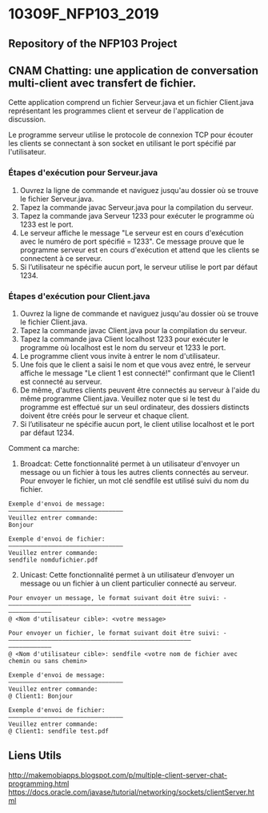 # 10309F_NFP103_2019
## Repository of the NFP103 Project  

## CNAM Chatting: une application de conversation multi-client avec transfert de fichier.  

Cette application comprend un fichier Serveur.java et un fichier Client.java représentant les programmes client et serveur de l'application de discussion.  
   
Le programme serveur utilise le protocole de connexion TCP pour écouter les clients se connectant à son socket en utilisant le port spécifié par l'utilisateur.  

### Étapes d'exécution pour Serveur.java
1. Ouvrez la ligne de commande et naviguez jusqu'au dossier où se trouve le fichier Serveur.java.
2. Tapez la commande javac Serveur.java pour la compilation du serveur.
3. Tapez la commande java Serveur 1233 pour exécuter le programme où 1233 est le port.
4. Le serveur affiche le message "Le serveur est en cours d'exécution avec le numéro de port spécifié = 1233". Ce message prouve que le programme serveur est en cours d'exécution et attend que les clients se connectent à ce serveur.
5. Si l’utilisateur ne spécifie aucun port, le serveur utilise le port par défaut 1234.

### Étapes d'exécution pour Client.java
1. Ouvrez la ligne de commande et naviguez jusqu'au dossier où se trouve le fichier Client.java.
2. Tapez la commande javac Client.java pour la compilation du serveur.
3. Tapez la commande java Client localhost 1233 pour exécuter le programme où localhost est le nom du serveur et 1233 le port.
4. Le programme client vous invite à entrer le nom d'utilisateur.
5. Une fois que le client a saisi le nom et que vous avez entré, le serveur affiche le message "Le client 1 est connecté!" confirmant que le Client1 est connecté au serveur.
6. De même, d'autres clients peuvent être connectés au serveur à l'aide du même programme Client.java. Veuillez noter que si le test du programme est effectué sur un seul ordinateur, des dossiers distincts doivent être créés pour le serveur et chaque client.
8. Si l’utilisateur ne spécifie aucun port, le client utilise localhost et le port par défaut 1234.

Comment ca marche:
1. Broadcat: Cette fonctionnalité permet à un utilisateur d'envoyer un message ou un fichier à tous les autres clients connectés au serveur. Pour envoyer le fichier, un mot clé sendfile est utilisé suivi du nom du fichier.

```
Exemple d'envoi de message:
————————————————————————————————
Veuillez entrer commande:
Bonjour

Exemple d'envoi de fichier:
————————————————————————————————
Veuillez entrer commande:
sendfile nomdufichier.pdf
```

2. Unicast: Cette fonctionnalité permet à un utilisateur d’envoyer un message ou un fichier à un client particulier connecté au serveur.
```
Pour envoyer un message, le format suivant doit être suivi: -
——————————————————————————————————————————————————— ————————————          
@ <Nom d'utilisateur cible>: <votre message>
               
Pour envoyer un fichier, le format suivant doit être suivi: -
——————————————————————————————————————————————————— ————————————             
@ <Nom d'utilisateur cible>: sendfile <votre nom de fichier avec chemin ou sans chemin>
                          
Exemple d'envoi de message:
————————————————————————————————
Veuillez entrer commande:
@ Client1: Bonjour

Exemple d'envoi de fichier:
————————————————————————————————
Veuillez entrer commande:
@ Client1: sendfile test.pdf
```

## Liens Utils
http://makemobiapps.blogspot.com/p/multiple-client-server-chat-programming.html
https://docs.oracle.com/javase/tutorial/networking/sockets/clientServer.html


